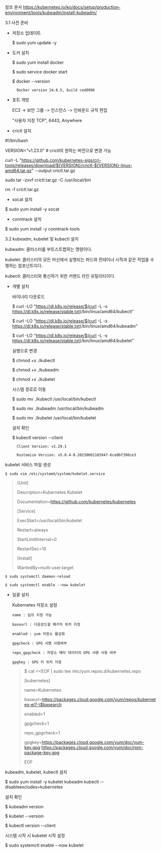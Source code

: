 참조 문서
https://kubernetes.io/ko/docs/setup/production-environment/tools/kubeadm/install-kubeadm/

3.1 사전 준비

- 저장소 업데이트

    $ sudo yum update -y
  
  
- 도커 설치

    $ sudo yum install docker
  
    $ sudo service docker start
  
    $ docker --version
  
        Docker version 24.0.5, build ced0996

- 포트 개방

    EC2 -> 보안 그룹 -> 인스턴스 -> 인바운드 규칙 편집
  
    "사용자 지정 TCP", 6443, Anywhere

- crictl 설치

#!/bin/bash

VERSION="v1.23.0" # crictl의 원하는 버전으로 변경 가능

curl -L "https://github.com/kubernetes-sigs/cri-tools/releases/download/${VERSION}/crictl-${VERSION}-linux-amd64.tar.gz" --output crictl.tar.gz

sudo tar -zxvf crictl.tar.gz -C /usr/local/bin

rm -f crictl.tar.gz

- socat 설치

$ sudo yum install -y socat

- conntrack 설치

$ sudo yum install -y conntrack-tools


3.2 kubeadm, kubelet 및 kubectl 설치
  
  kubeadm: 클러스터를 부트스트랩하는 명령이다.
  
  kubelet: 클러스터의 모든 머신에서 실행되는 파드와 컨테이너 시작과 같은 작업을 수행하는 컴포넌트이다.
  
  kubectl: 클러스터와 통신하기 위한 커맨드 라인 유틸리티이다.
  
  
- 개별 설치

  바이너리 다운로드
  
    $ curl -LO "https://dl.k8s.io/release/$(curl -L -s https://dl.k8s.io/release/stable.txt)/bin/linux/amd64/kubectl"

    $ curl -LO "https://dl.k8s.io/release/$(curl -L -s https://dl.k8s.io/release/stable.txt)/bin/linux/amd64/kubeadm"

    $ curl -LO "https://dl.k8s.io/release/$(curl -L -s https://dl.k8s.io/release/stable.txt)/bin/linux/amd64/kubelet"
  
  실행으로 변경
  
    $ chmod +x ./kubectl
  
    $ chmod +x ./kubeadm

    $ chmod +x ./kubelet
  
  시스템 경로로 이동
  
    $ sudo mv ./kubectl /usr/local/bin/kubectl

    $ sudo mv ./kubeadm /usr/local/bin/kubeadm

    $ sudo mv ./kubelet /usr/local/bin/kubelet
  
  설치 확인
  
    $ kubectl version --client
  
        Client Version: v1.29.1
  
        Kustomize Version: v5.0.4-0.20230601165947-6ce0bf390ce3

kubelet 서비스 파일 생성

    $ sudo vim /etc/systemd/system/kubelet.service
> [Unit]
> 
> Description=Kubernetes Kubelet
> 
> Documentation=https://github.com/kubernetes/kubernetes
> 
> [Service]
> 
> ExecStart=/usr/local/bin/kubelet
> 
> Restart=always
> 
> StartLimitInterval=0
> 
> RestartSec=10
> 
> [Install]
> 
> WantedBy=multi-user.target

    $ sudo systemctl daemon-reload

    $ sudo systemctl enable --now kubelet




- 일괄 설치
  
  Kubernetes 저장소 설정

      name : 임의 지정 가능
      
      baseurl : 다운로드할 패키지 위치 지정
      
      enabled : yum 저장소 활성화
      
      gpgcheck : GPG 서명 사용여부
      
      repo_gpgcheck : 저장소 메타 데이터의 GPG 서명 사용 여부
      
      gpgkey : GPG 키 위치 지정
  
    > $ cat <<EOF | sudo tee /etc/yum.repos.d/kubernetes.repo
    > 
    > [kubernetes]
    > 
    > name=Kubernetes
    > 
    > baseurl=https://packages.cloud.google.com/yum/repos/kubernetes-el7-\$basearch
    > 
    > enabled=1
    > 
    > gpgcheck=1
    > 
    > repo_gpgcheck=1
    > 
    > gpgkey=https://packages.cloud.google.com/yum/doc/yum-key.gpg https://packages.cloud.google.com/yum/doc/rpm-package-key.gpg
    > 
    > EOF
    >

kubeadm, kubelet, kubectl 설치

$ sudo yum install -y kubelet kubeadm kubectl --disableexcludes=kubernetes

설치 확인

$ kubeadm version

$ kubelet --version

$ kubectl version --client

시스템 시작 시 kubelet 시작 설정

$ sudo systemctl enable --now kubelet










